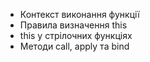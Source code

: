 - Контекст виконання функції
- Правила визначення this
- this у стрілочних функціях
- Методи call, apply та bind
